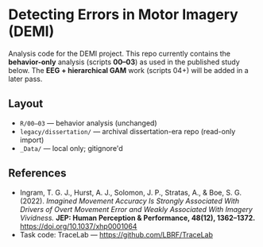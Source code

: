 # Detecting Errors in Motor Imagery (DEMI)

Analysis code for the DEMI project. This repo currently contains the **behavior-only** analysis (scripts **00–03**) as used in the published study below. The **EEG + hierarchical GAM** work (scripts 04+) will be added in a later pass.

## Layout
- `R/00–03` — behavior analysis (unchanged)
- `legacy/dissertation/` — archival dissertation-era repo (read-only import)
- `_Data/` — local only; gitignore'd

## References
- Ingram, T. G. J., Hurst, A. J., Solomon, J. P., Stratas, A., & Boe, S. G. (2022).
  *Imagined Movement Accuracy Is Strongly Associated With Drivers of Overt Movement Error and Weakly Associated With Imagery Vividness.*
  **JEP: Human Perception & Performance, 48(12), 1362–1372.** https://doi.org/10.1037/xhp0001064
- Task code: TraceLab — https://github.com/LBRF/TraceLab 
